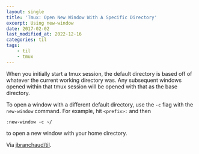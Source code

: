 ```yaml
---
layout: single
title: 'Tmux: Open New Window With A Specific Directory'
excerpt: Using new-window
date: 2017-02-02
last_modified_at: 2022-12-16
categories: til
tags:
    - til
    - tmux
---
```


When you initially start a tmux session, the default directory is based off
of whatever the current working directory was. Any subsequent windows opened
within that tmux session will be opened with that as the base directory.

To open a window with a different default directory, use the `-c` flag with
the `new-window` command. For example, hit `<prefix>:` and then

```tmux
:new-window -c ~/
```

to open a new window with your home directory.

Via [jbranchaud/til](https://github.com/jbranchaud/til).
